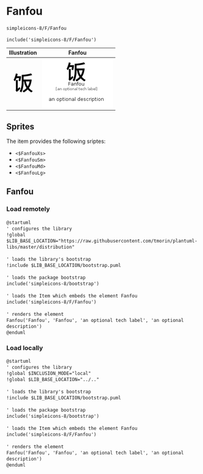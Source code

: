 # Fanfou


```text
simpleicons-8/F/Fanfou
```

```text
include('simpleicons-8/F/Fanfou')
```



| Illustration | Fanfou |
| :---: | :---: |
| ![illustration for Illustration](../../simpleicons-8/F/Fanfou.png) | ![illustration for Fanfou](../../simpleicons-8/F/Fanfou.Local.png) |



## Sprites
The item provides the following sriptes:

- `<$FanfouXs>`
- `<$FanfouSm>`
- `<$FanfouMd>`
- `<$FanfouLg>`





## Fanfou

### Load remotely
```plantuml
@startuml
' configures the library
!global $LIB_BASE_LOCATION="https://raw.githubusercontent.com/tmorin/plantuml-libs/master/distribution"

' loads the library's bootstrap
!include $LIB_BASE_LOCATION/bootstrap.puml

' loads the package bootstrap
include('simpleicons-8/bootstrap')

' loads the Item which embeds the element Fanfou
include('simpleicons-8/F/Fanfou')

' renders the element
Fanfou('Fanfou', 'Fanfou', 'an optional tech label', 'an optional description')
@enduml
```

### Load locally
```plantuml
@startuml
' configures the library
!global $INCLUSION_MODE="local"
!global $LIB_BASE_LOCATION="../.."

' loads the library's bootstrap
!include $LIB_BASE_LOCATION/bootstrap.puml

' loads the package bootstrap
include('simpleicons-8/bootstrap')

' loads the Item which embeds the element Fanfou
include('simpleicons-8/F/Fanfou')

' renders the element
Fanfou('Fanfou', 'Fanfou', 'an optional tech label', 'an optional description')
@enduml
```

